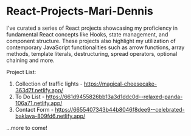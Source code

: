 # React-Projects-Mari-Dennis

I've curated a series of React projects showcasing my proficiency in fundamental React concepts like Hooks, state management, and component structure. These projects also highlight my utilization of contemporary JavaScript functionalities such as arrow functions, array methods, template literals, destructuring, spread operators, optional chaining and more. 

Project List: 
1. Collection of traffic lights - https://magical-cheesecake-363d7f.netlify.app/
2. To Do List - https://661d9455826bb13a3d1ddc0d--relaxed-panda-106a71.netlify.app/
3. Contact Form - https://6655407343b44b8046f8dee9--celebrated-baklava-809fd6.netlify.app/


...more to come! 
